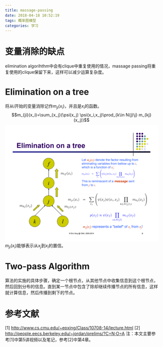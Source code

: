 ```yaml
---
title: massage-passing
date: 2018-04-18 10:52:19
tags: 概率图模型
categories: 学习
---
```

# 变量消除的缺点
elimination algorihthm中会有clique中重复使用的情况，massage passing将重复使用的clique保留下来，这样可以减少运算复杂度。

# Elimination on a tree
将从i开始的变量消除记作$m_{ji}(x_i)$，并且是$x_i$的函数。
$$m_{ji}(x_i)=\sum_{x_j}(\psi(x_j) \psi(x_i,x_j)\prod_{k\in N(j)\j} m_{kj}(x_j))$$
![](https://raw.githubusercontent.com/hjyai94/Blog/master/source/uploads/elimination%20on%20a%20tree.png)
$m_{ji}(x_i)$能够表示从$x_j$到$x_i$的置信。

# Two-pass Algorithm
算法的实施的具体步骤，确定一个根节点，从其他节点中收集信息到这个根节点，然后回到分布的信息。直到某一节点中包含了除却继续传播节点的所有信息，这样就计算信息，然后传播到剩下的节点。


# 参考文献
[1] http://www.cs.cmu.edu/~epxing/Class/10708-14/lecture.html
[2] http://people.eecs.berkeley.edu/~jordan/prelims/?C=N;O=A
注：本文主要参考[1]中第5讲视频以及笔记，参考[2]中第4章。
